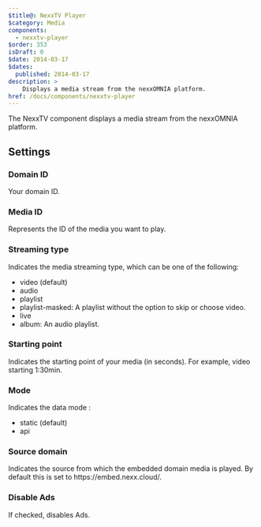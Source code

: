 ```yaml
---
$title@: NexxTV Player
$category: Media
components:
  - nexxtv-player
$order: 353
isDraft: 0
$date: 2014-03-17
$dates:
  published: 2014-03-17
description: >
    Displays a media stream from the nexxOMNIA platform.
href: /docs/components/nexxtv-player
---
```

<p>The NexxTV component displays a media stream from the nexxOMNIA platform.</p>
<amp-nexxtv-player
    data-mediaid="PTPFEC4U184674"
    data-client="583"
    data-streamtype="video"
    data-seek-to="2"
    data-mode="static"
    data-origin="https://embed.nexx.cloud/"
    data-disable-ads="1"
    layout="responsive"
    width="480" height="270"></amp-nexxtv-player>
<h2 class="mt4 mb4">Settings</h2>
<h3 class="mb3 mt3">Domain ID</h3>
Your domain ID.
<h3 class="mb3 mt3">Media ID</h3>
Represents the ID of the media you want to play.
<h3 class="mb3 mt3">Streaming type</h3>
Indicates the media streaming type, which can be one of the following:

- video (default)
- audio
- playlist
- playlist-masked: A playlist without the option to skip or choose video.
- live
- album: An audio playlist.

<h3 class="mb3 mt3">Starting point</h3>
Indicates the starting point of your media (in seconds). For example, video starting 1:30min.
<h3 class="mb3 mt3">Mode</h3>
Indicates the data mode : 

- static (default)
- api

<h3 class="mb3 mt3">Source domain</h3>
Indicates the source from which the embedded domain media is played. By default this is set to https://embed.nexx.cloud/.
<h3 class="mb3 mt3">Disable Ads</h3>
If checked, disables Ads.
